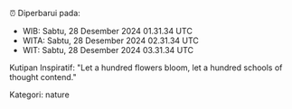 ⏰ Diperbarui pada:
- WIB: Sabtu, 28 Desember 2024 01.31.34 UTC
- WITA: Sabtu, 28 Desember 2024 02.31.34 UTC
- WIT: Sabtu, 28 Desember 2024 03.31.34 UTC

Kutipan Inspiratif:
"Let a hundred flowers bloom, let a hundred schools of thought contend."


Kategori: nature

